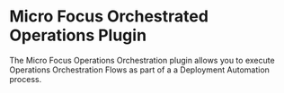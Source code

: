 # Micro Focus Orchestrated Operations Plugin

The Micro Focus Operations Orchestration plugin allows you to execute Operations Orchestration Flows  as part of a a Deployment Automation process.

